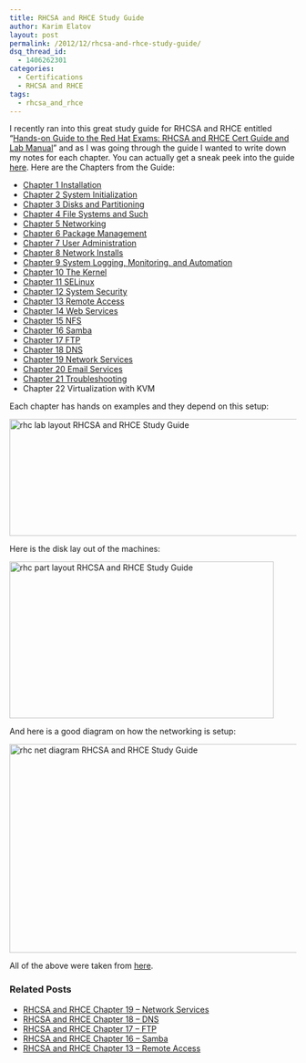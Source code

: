 ```yaml
---
title: RHCSA and RHCE Study Guide
author: Karim Elatov
layout: post
permalink: /2012/12/rhcsa-and-rhce-study-guide/
dsq_thread_id:
  - 1406262301
categories:
  - Certifications
  - RHCSA and RHCE
tags:
  - rhcsa_and_rhce
---
```

I recently ran into this great study guide for RHCSA and RHCE entitled &#8220;<a href="http://www.pearsonhighered.com/bookseller/product/Handson-Guide-to-the-Red-Hat-Exams-RHCSA-and-RHCE-Cert-Guide-and-Lab-Manual/9780321767950.page" onclick="javascript:_gaq.push(['_trackEvent','outbound-article','http://www.pearsonhighered.com/bookseller/product/Handson-Guide-to-the-Red-Hat-Exams-RHCSA-and-RHCE-Cert-Guide-and-Lab-Manual/9780321767950.page']);">Hands-on Guide to the Red Hat Exams: RHCSA and RHCE Cert Guide and Lab Manual</a>&#8221; and as I was going through the guide I wanted to write down my notes for each chapter. You can actually get a sneak peek into the guide <a href="http://ptgmedia.pearsoncmg.com/images/9780321767950/samplepages/0321767950.pdf" onclick="javascript:_gaq.push(['_trackEvent','download','http://ptgmedia.pearsoncmg.com/images/9780321767950/samplepages/0321767950.pdf']);">here</a>. Here are the Chapters from the Guide:

*   <a href="http://virtuallyhyper.com/2013/01/rhcsa-and-rhce-chapter-1-installation/" onclick="javascript:_gaq.push(['_trackEvent','outbound-article','http://virtuallyhyper.com/2013/01/rhcsa-and-rhce-chapter-1-installation/']);">Chapter 1 Installation</a> 
*   <a href="http://virtuallyhyper.com/2013/01/rhcsa-and-rhce-chapter-2-system-initialization/" onclick="javascript:_gaq.push(['_trackEvent','outbound-article','http://virtuallyhyper.com/2013/01/rhcsa-and-rhce-chapter-2-system-initialization/']);">Chapter 2 System Initialization</a> 
*   <a href="http://virtuallyhyper.com/2013/01/rhcsa-and-rhce-chapter-3-disks-and-partitioning/" onclick="javascript:_gaq.push(['_trackEvent','outbound-article','http://virtuallyhyper.com/2013/01/rhcsa-and-rhce-chapter-3-disks-and-partitioning/']);">Chapter 3 Disks and Partitioning</a> 
*   <a href="http://virtuallyhyper.com/2013/01/rhcsa-and-rhce-chapter-4-file-systems-and-such/" onclick="javascript:_gaq.push(['_trackEvent','outbound-article','http://virtuallyhyper.com/2013/01/rhcsa-and-rhce-chapter-4-file-systems-and-such/']);">Chapter 4 File Systems and Such</a> 
*   <a href="http://virtuallyhyper.com/2013/01/rhcsa-and-rhce-chapter-5-networking/" onclick="javascript:_gaq.push(['_trackEvent','outbound-article','http://virtuallyhyper.com/2013/01/rhcsa-and-rhce-chapter-5-networking/']);">Chapter 5 Networking</a> 
*   <a href="http://virtuallyhyper.com/2013/03/rhcsa-and-rhce-chapter-6-package-management/" onclick="javascript:_gaq.push(['_trackEvent','outbound-article','http://virtuallyhyper.com/2013/03/rhcsa-and-rhce-chapter-6-package-management/']);">Chapter 6 Package Management</a> 
*   <a href="http://virtuallyhyper.com/2013/03/rhcsa-and-rhce-chapter-7-user-administration/" onclick="javascript:_gaq.push(['_trackEvent','outbound-article','http://virtuallyhyper.com/2013/03/rhcsa-and-rhce-chapter-7-user-administration/']);">Chapter 7 User Administration</a> 
*   <a href="http://virtuallyhyper.com/2013/03/rhcsa-and-rhce-chapter-8-network-installs" onclick="javascript:_gaq.push(['_trackEvent','outbound-article','http://virtuallyhyper.com/2013/03/rhcsa-and-rhce-chapter-8-network-installs']);">Chapter 8 Network Installs</a> 
*   <a href="http://virtuallyhyper.com/2013/06/rhcsa-and-rhce-chapter-9-system-logging-monitoring-and-automation" onclick="javascript:_gaq.push(['_trackEvent','outbound-article','http://virtuallyhyper.com/2013/06/rhcsa-and-rhce-chapter-9-system-logging-monitoring-and-automation']);">Chapter 9 System Logging, Monitoring, and Automation</a> 
*   <a href="http://virtuallyhyper.com/2013/07/rhcsa-and-rhce-chapter-10-the-kernel/" onclick="javascript:_gaq.push(['_trackEvent','outbound-article','http://virtuallyhyper.com/2013/07/rhcsa-and-rhce-chapter-10-the-kernel/']);">Chapter 10 The Kernel</a> 
*   <a href="http://virtuallyhyper.com/2014/03/rhcsa-rhce-chapter-11-selinux" onclick="javascript:_gaq.push(['_trackEvent','outbound-article','http://virtuallyhyper.com/2014/03/rhcsa-rhce-chapter-11-selinux']);">Chapter 11 SELinux</a> 
*   <a href="http://virtuallyhyper.com/2014/03/rhcsa-rhce-chapter-12-system-security" onclick="javascript:_gaq.push(['_trackEvent','outbound-article','http://virtuallyhyper.com/2014/03/rhcsa-rhce-chapter-12-system-security']);">Chapter 12 System Security</a> 
*   <a href="http://virtuallyhyper.com/2014/03/rhcsa-rhce-chapter-13-remote-access" onclick="javascript:_gaq.push(['_trackEvent','outbound-article','http://virtuallyhyper.com/2014/03/rhcsa-rhce-chapter-13-remote-access']);">Chapter 13 Remote Access</a> 
*   <a href="http://virtuallyhyper.com/2014/03/rhcsa-rhce-chapter-14-web-services" onclick="javascript:_gaq.push(['_trackEvent','outbound-article','http://virtuallyhyper.com/2014/03/rhcsa-rhce-chapter-14-web-services']);">Chapter 14 Web Services</a> 
*   <a href="http://virtuallyhyper.com/2014/04/rhcsa-rhce-chapter-15-nfs/" onclick="javascript:_gaq.push(['_trackEvent','outbound-article','http://virtuallyhyper.com/2014/04/rhcsa-rhce-chapter-15-nfs/']);">Chapter 15 NFS</a> 
*   <a href="http://virtuallyhyper.com/2014/04/rhcsa-rhce-chapter-16-samba/" onclick="javascript:_gaq.push(['_trackEvent','outbound-article','http://virtuallyhyper.com/2014/04/rhcsa-rhce-chapter-16-samba/']);">Chapter 16 Samba</a> 
*   <a href="http://virtuallyhyper.com/2014/04/rhcsa-rhce-chapter-17-ftp" onclick="javascript:_gaq.push(['_trackEvent','outbound-article','http://virtuallyhyper.com/2014/04/rhcsa-rhce-chapter-17-ftp']);">Chapter 17 FTP</a> 
*   <a href="http://virtuallyhyper.com/2014/04/rhcsa-rhce-chapter-18-dns" onclick="javascript:_gaq.push(['_trackEvent','outbound-article','http://virtuallyhyper.com/2014/04/rhcsa-rhce-chapter-18-dns']);">Chapter 18 DNS</a> 
*   <a href="http://virtuallyhyper.com/2014/04/rhcsa-rhce-chapter-19-network-services" onclick="javascript:_gaq.push(['_trackEvent','outbound-article','http://virtuallyhyper.com/2014/04/rhcsa-rhce-chapter-19-network-services']);" class="broken_link">Chapter 19 Network Services</a> 
*   <a href="http://virtuallyhyper.com/2014/04/rhcsa-rhce-chapter-20-email-services" onclick="javascript:_gaq.push(['_trackEvent','outbound-article','http://virtuallyhyper.com/2014/04/rhcsa-rhce-chapter-20-email-services']);" class="broken_link">Chapter 20 Email Services</a> 
*   <a href="http://virtuallyhyper.com/2014/05/rhcsa-rhce-chapter-21-troubleshooting" onclick="javascript:_gaq.push(['_trackEvent','outbound-article','http://virtuallyhyper.com/2014/05/rhcsa-rhce-chapter-21-troubleshooting']);" class="broken_link">Chapter 21 Troubleshooting</a> 
*   Chapter 22 Virtualization with KVM 

Each chapter has hands on examples and they depend on this setup:

<a href="http://virtuallyhyper.com/2012/12/rhcsa-and-rhce-study-guide/rhc_lab_layout/" onclick="javascript:_gaq.push(['_trackEvent','outbound-article','http://virtuallyhyper.com/2012/12/rhcsa-and-rhce-study-guide/rhc_lab_layout/']);" rel="attachment wp-att-5670"><img class="alignnone size-full wp-image-5670" alt="rhc lab layout RHCSA and RHCE Study Guide" src="http://virtuallyhyper.com/wp-content/uploads/2012/12/rhc_lab_layout.png" width="685" height="205" title="RHCSA and RHCE Study Guide" /></a>

Here is the disk lay out of the machines:

<a href="http://virtuallyhyper.com/2012/12/rhcsa-and-rhce-study-guide/rhc_part_layout/" onclick="javascript:_gaq.push(['_trackEvent','outbound-article','http://virtuallyhyper.com/2012/12/rhcsa-and-rhce-study-guide/rhc_part_layout/']);" rel="attachment wp-att-5671"><img class="alignnone size-full wp-image-5671" alt="rhc part layout RHCSA and RHCE Study Guide" src="http://virtuallyhyper.com/wp-content/uploads/2012/12/rhc_part_layout.png" width="464" height="275" title="RHCSA and RHCE Study Guide" /></a>

And here is a good diagram on how the networking is setup:

<a href="http://virtuallyhyper.com/2012/12/rhcsa-and-rhce-study-guide/rhc_net_diagram/" onclick="javascript:_gaq.push(['_trackEvent','outbound-article','http://virtuallyhyper.com/2012/12/rhcsa-and-rhce-study-guide/rhc_net_diagram/']);" rel="attachment wp-att-5672"><img class="alignnone size-full wp-image-5672" alt="rhc net diagram RHCSA and RHCE Study Guide" src="http://virtuallyhyper.com/wp-content/uploads/2012/12/rhc_net_diagram.png" width="601" height="366" title="RHCSA and RHCE Study Guide" /></a>

All of the above were taken from <a href="http://ptgmedia.pearsoncmg.com/images/9780321767950/samplepages/0321767950.pdf" onclick="javascript:_gaq.push(['_trackEvent','download','http://ptgmedia.pearsoncmg.com/images/9780321767950/samplepages/0321767950.pdf']);">here</a>.

<div class="SPOSTARBUST-Related-Posts">
  <H3>
    Related Posts
  </H3>
  
  <ul class="entry-meta">
    <li class="SPOSTARBUST-Related-Post">
      <a title="RHCSA and RHCE Chapter 19 &#8211; Network Services" href="http://virtuallyhyper.com/2014/05/rhcsa-rhce-chapter-19-network-services/" onclick="javascript:_gaq.push(['_trackEvent','outbound-article','http://virtuallyhyper.com/2014/05/rhcsa-rhce-chapter-19-network-services/']);" rel="bookmark">RHCSA and RHCE Chapter 19 &#8211; Network Services</a>
    </li>
    <li class="SPOSTARBUST-Related-Post">
      <a title="RHCSA and RHCE Chapter 18 &#8211; DNS" href="http://virtuallyhyper.com/2014/04/rhcsa-rhce-chapter-18-dns/" onclick="javascript:_gaq.push(['_trackEvent','outbound-article','http://virtuallyhyper.com/2014/04/rhcsa-rhce-chapter-18-dns/']);" rel="bookmark">RHCSA and RHCE Chapter 18 &#8211; DNS</a>
    </li>
    <li class="SPOSTARBUST-Related-Post">
      <a title="RHCSA and RHCE Chapter 17 – FTP" href="http://virtuallyhyper.com/2014/04/rhcsa-rhce-chapter-17-ftp/" onclick="javascript:_gaq.push(['_trackEvent','outbound-article','http://virtuallyhyper.com/2014/04/rhcsa-rhce-chapter-17-ftp/']);" rel="bookmark">RHCSA and RHCE Chapter 17 – FTP</a>
    </li>
    <li class="SPOSTARBUST-Related-Post">
      <a title="RHCSA and RHCE Chapter 16 &#8211; Samba" href="http://virtuallyhyper.com/2014/04/rhcsa-rhce-chapter-16-samba/" onclick="javascript:_gaq.push(['_trackEvent','outbound-article','http://virtuallyhyper.com/2014/04/rhcsa-rhce-chapter-16-samba/']);" rel="bookmark">RHCSA and RHCE Chapter 16 &#8211; Samba</a>
    </li>
    <li class="SPOSTARBUST-Related-Post">
      <a title="RHCSA and RHCE Chapter 13 – Remote Access" href="http://virtuallyhyper.com/2014/03/rhcsa-rhce-chapter-13-remote-access/" onclick="javascript:_gaq.push(['_trackEvent','outbound-article','http://virtuallyhyper.com/2014/03/rhcsa-rhce-chapter-13-remote-access/']);" rel="bookmark">RHCSA and RHCE Chapter 13 – Remote Access</a>
    </li>
  </ul>
</div>

<p class="wp-flattr-button">
  <a class="FlattrButton" style="display:none;" href="http://virtuallyhyper.com/2012/12/rhcsa-and-rhce-study-guide/" title=" RHCSA and RHCE Study Guide" rev="flattr;uid:virtuallyhyper;language:en_GB;category:text;tags:rhcsa_and_rhce,blog;button:compact;">OpenSSH There are a couple of ways to manage RHEL machines. The primary one is over SSH. SSH is described in the Deployment Guide. From the Deployment Guide: SSH (Secure...</a>
</p>